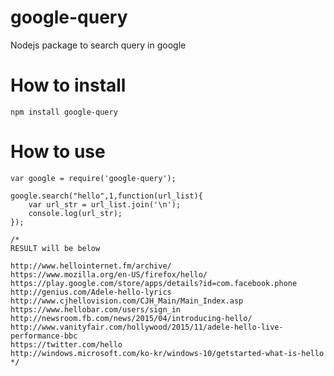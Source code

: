 # google-query
Nodejs package to search query in google

# How to install

    npm install google-query

# How to use

    var google = require('google-query');

    google.search("hello",1,function(url_list){
        var url_str = url_list.join('\n');
        console.log(url_str);
    });

    /*
    RESULT will be below

    http://www.hellointernet.fm/archive/
    https://www.mozilla.org/en-US/firefox/hello/
    https://play.google.com/store/apps/details?id=com.facebook.phone
    http://genius.com/Adele-hello-lyrics
    http://www.cjhellovision.com/CJH_Main/Main_Index.asp
    https://www.hellobar.com/users/sign_in
    http://newsroom.fb.com/news/2015/04/introducing-hello/
    http://www.vanityfair.com/hollywood/2015/11/adele-hello-live-performance-bbc
    https://twitter.com/hello
    http://windows.microsoft.com/ko-kr/windows-10/getstarted-what-is-hello
    */

